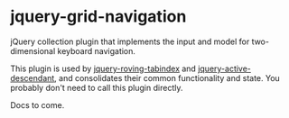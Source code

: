 # jquery-grid-navigation

jQuery collection plugin that implements the input and model for two-dimensional keyboard navigation.

This plugin is used by [jquery-roving-tabindex](https://github.com/makeup-jquery/jquery-roving-tabindex) and [jquery-active-descendant](https://github.com/makeup-jquery/jquery-active-descendant), and consolidates their common functionality and state. You probably don't need to call this plugin directly.

Docs to come.
